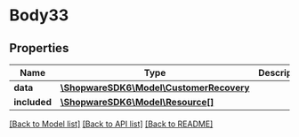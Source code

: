 # Body33

## Properties
Name | Type | Description | Notes
------------ | ------------- | ------------- | -------------
**data** | [**\ShopwareSDK6\Model\CustomerRecovery**](CustomerRecovery.md) |  | [optional] 
**included** | [**\ShopwareSDK6\Model\Resource[]**](Resource.md) |  | [optional] 

[[Back to Model list]](../../README.md#documentation-for-models) [[Back to API list]](../../README.md#documentation-for-api-endpoints) [[Back to README]](../../README.md)

